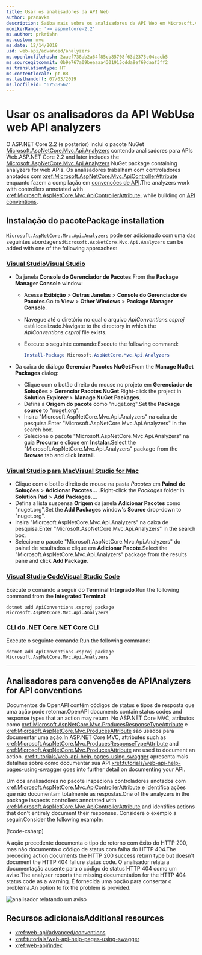 ```yaml
---
title: Usar os analisadores da API Web
author: pranavkm
description: Saiba mais sobre os analisadores da API Web em Microsoft.AspNetCore.Mvc.Api.Analyzers.
monikerRange: '>= aspnetcore-2.2'
ms.author: prkrishn
ms.custom: mvc
ms.date: 12/14/2018
uid: web-api/advanced/analyzers
ms.openlocfilehash: 2aaef738ab2a64f85cb85708f63d2375c04cacb5
ms.sourcegitcommit: 0b9e767a09beaaaa4301915cdda9ef69daaf3ff2
ms.translationtype: HT
ms.contentlocale: pt-BR
ms.lasthandoff: 07/03/2019
ms.locfileid: "67538562"
---
```

# <a name="use-web-api-analyzers"></a><span data-ttu-id="65599-103">Usar os analisadores da API Web</span><span class="sxs-lookup"><span data-stu-id="65599-103">Use web API analyzers</span></span>

<span data-ttu-id="65599-104">O ASP.NET Core 2.2 (e posterior) inclui o pacote NuGet [Microsoft.AspNetCore.Mvc.Api.Analyzers](https://www.nuget.org/packages/Microsoft.AspNetCore.Mvc.Api.Analyzers) contendo analisadores para APIs Web.</span><span class="sxs-lookup"><span data-stu-id="65599-104">ASP.NET Core 2.2 and later includes the [Microsoft.AspNetCore.Mvc.Api.Analyzers](https://www.nuget.org/packages/Microsoft.AspNetCore.Mvc.Api.Analyzers) NuGet package containing analyzers for web APIs.</span></span> <span data-ttu-id="65599-105">Os analisadores trabalham com controladores anotados com <xref:Microsoft.AspNetCore.Mvc.ApiControllerAttribute> enquanto fazem a compilação em [convenções de API](xref:web-api/advanced/conventions).</span><span class="sxs-lookup"><span data-stu-id="65599-105">The analyzers work with controllers annotated with <xref:Microsoft.AspNetCore.Mvc.ApiControllerAttribute>, while building on [API conventions](xref:web-api/advanced/conventions).</span></span>

## <a name="package-installation"></a><span data-ttu-id="65599-106">Instalação do pacote</span><span class="sxs-lookup"><span data-stu-id="65599-106">Package installation</span></span>

<span data-ttu-id="65599-107">`Microsoft.AspNetCore.Mvc.Api.Analyzers` pode ser adicionado com uma das seguintes abordagens:</span><span class="sxs-lookup"><span data-stu-id="65599-107">`Microsoft.AspNetCore.Mvc.Api.Analyzers` can be added with one of the following approaches:</span></span>

### <a name="visual-studiotabvisual-studio"></a>[<span data-ttu-id="65599-108">Visual Studio</span><span class="sxs-lookup"><span data-stu-id="65599-108">Visual Studio</span></span>](#tab/visual-studio)

* <span data-ttu-id="65599-109">Da janela **Console do Gerenciador de Pacotes**:</span><span class="sxs-lookup"><span data-stu-id="65599-109">From the **Package Manager Console** window:</span></span>
  * <span data-ttu-id="65599-110">Acesse **Exibição** > **Outras Janelas** > **Console do Gerenciador de Pacotes**.</span><span class="sxs-lookup"><span data-stu-id="65599-110">Go to **View** > **Other Windows** > **Package Manager Console**.</span></span>
  * <span data-ttu-id="65599-111">Navegue até o diretório no qual o arquivo *ApiConventions.csproj* está localizado.</span><span class="sxs-lookup"><span data-stu-id="65599-111">Navigate to the directory in which the *ApiConventions.csproj* file exists.</span></span>
  * <span data-ttu-id="65599-112">Execute o seguinte comando:</span><span class="sxs-lookup"><span data-stu-id="65599-112">Execute the following command:</span></span>

    ```powershell
    Install-Package Microsoft.AspNetCore.Mvc.Api.Analyzers
    ```

* <span data-ttu-id="65599-113">Da caixa de diálogo **Gerenciar Pacotes NuGet**:</span><span class="sxs-lookup"><span data-stu-id="65599-113">From the **Manage NuGet Packages** dialog:</span></span>
  * <span data-ttu-id="65599-114">Clique com o botão direito do mouse no projeto em **Gerenciador de Soluções** > **Gerenciar Pacotes NuGet**.</span><span class="sxs-lookup"><span data-stu-id="65599-114">Right-click the project in **Solution Explorer** > **Manage NuGet Packages**.</span></span>
  * <span data-ttu-id="65599-115">Defina a **Origem do pacote** como "nuget.org".</span><span class="sxs-lookup"><span data-stu-id="65599-115">Set the **Package source** to "nuget.org".</span></span>
  * <span data-ttu-id="65599-116">Insira "Microsoft.AspNetCore.Mvc.Api.Analyzers" na caixa de pesquisa.</span><span class="sxs-lookup"><span data-stu-id="65599-116">Enter "Microsoft.AspNetCore.Mvc.Api.Analyzers" in the search box.</span></span>
  * <span data-ttu-id="65599-117">Selecione o pacote "Microsoft.AspNetCore.Mvc.Api.Analyzers" na guia **Procurar** e clique em **Instalar**.</span><span class="sxs-lookup"><span data-stu-id="65599-117">Select the "Microsoft.AspNetCore.Mvc.Api.Analyzers" package from the **Browse** tab and click **Install**.</span></span>

### <a name="visual-studio-for-mactabvisual-studio-mac"></a>[<span data-ttu-id="65599-118">Visual Studio para Mac</span><span class="sxs-lookup"><span data-stu-id="65599-118">Visual Studio for Mac</span></span>](#tab/visual-studio-mac)

* <span data-ttu-id="65599-119">Clique com o botão direito do mouse na pasta *Pacotes* em **Painel de Soluções** > **Adicionar Pacotes...** .</span><span class="sxs-lookup"><span data-stu-id="65599-119">Right-click the *Packages* folder in **Solution Pad** > **Add Packages...**.</span></span>
* <span data-ttu-id="65599-120">Defina a lista suspensa **Origem** da janela **Adicionar Pacotes** como "nuget.org".</span><span class="sxs-lookup"><span data-stu-id="65599-120">Set the **Add Packages** window's **Source** drop-down to "nuget.org".</span></span>
* <span data-ttu-id="65599-121">Insira "Microsoft.AspNetCore.Mvc.Api.Analyzers" na caixa de pesquisa.</span><span class="sxs-lookup"><span data-stu-id="65599-121">Enter "Microsoft.AspNetCore.Mvc.Api.Analyzers" in the search box.</span></span>
* <span data-ttu-id="65599-122">Selecione o pacote "Microsoft.AspNetCore.Mvc.Api.Analyzers" do painel de resultados e clique em **Adicionar Pacote**.</span><span class="sxs-lookup"><span data-stu-id="65599-122">Select the "Microsoft.AspNetCore.Mvc.Api.Analyzers" package from the results pane and click **Add Package**.</span></span>

### <a name="visual-studio-codetabvisual-studio-code"></a>[<span data-ttu-id="65599-123">Visual Studio Code</span><span class="sxs-lookup"><span data-stu-id="65599-123">Visual Studio Code</span></span>](#tab/visual-studio-code)

<span data-ttu-id="65599-124">Execute o comando a seguir do **Terminal Integrado**:</span><span class="sxs-lookup"><span data-stu-id="65599-124">Run the following command from the **Integrated Terminal**:</span></span>

```console
dotnet add ApiConventions.csproj package Microsoft.AspNetCore.Mvc.Api.Analyzers
```

### <a name="net-core-clitabnetcore-cli"></a>[<span data-ttu-id="65599-125">CLI do .NET Core</span><span class="sxs-lookup"><span data-stu-id="65599-125">.NET Core CLI</span></span>](#tab/netcore-cli)

<span data-ttu-id="65599-126">Execute o seguinte comando:</span><span class="sxs-lookup"><span data-stu-id="65599-126">Run the following command:</span></span>

```console
dotnet add ApiConventions.csproj package Microsoft.AspNetCore.Mvc.Api.Analyzers
```

---

## <a name="analyzers-for-api-conventions"></a><span data-ttu-id="65599-127">Analisadores para convenções de API</span><span class="sxs-lookup"><span data-stu-id="65599-127">Analyzers for API conventions</span></span>

<span data-ttu-id="65599-128">Documentos de OpenAPI contêm códigos de status e tipos de resposta que uma ação pode retornar.</span><span class="sxs-lookup"><span data-stu-id="65599-128">OpenAPI documents contain status codes and response types that an action may return.</span></span> <span data-ttu-id="65599-129">No ASP.NET Core MVC, atributos como <xref:Microsoft.AspNetCore.Mvc.ProducesResponseTypeAttribute> e <xref:Microsoft.AspNetCore.Mvc.ProducesAttribute> são usados para documentar uma ação.</span><span class="sxs-lookup"><span data-stu-id="65599-129">In ASP.NET Core MVC, attributes such as <xref:Microsoft.AspNetCore.Mvc.ProducesResponseTypeAttribute> and <xref:Microsoft.AspNetCore.Mvc.ProducesAttribute> are used to document an action.</span></span> <span data-ttu-id="65599-130"><xref:tutorials/web-api-help-pages-using-swagger> apresenta mais detalhes sobre como documentar sua API.</span><span class="sxs-lookup"><span data-stu-id="65599-130"><xref:tutorials/web-api-help-pages-using-swagger> goes into further detail on documenting your API.</span></span>

<span data-ttu-id="65599-131">Um dos analisadores no pacote inspeciona controladores anotados com <xref:Microsoft.AspNetCore.Mvc.ApiControllerAttribute> e identifica ações que não documentam totalmente as respostas.</span><span class="sxs-lookup"><span data-stu-id="65599-131">One of the analyzers in the package inspects controllers annotated with <xref:Microsoft.AspNetCore.Mvc.ApiControllerAttribute> and identifies actions that don't entirely document their responses.</span></span> <span data-ttu-id="65599-132">Considere o exemplo a seguir:</span><span class="sxs-lookup"><span data-stu-id="65599-132">Consider the following example:</span></span>

[!code-csharp[](conventions/sample/Controllers/ContactsController.cs?name=missing404docs&highlight=9)]

<span data-ttu-id="65599-133">A ação precedente documenta o tipo de retorno com êxito do HTTP 200, mas não documenta o código de status com falha do HTTP 404.</span><span class="sxs-lookup"><span data-stu-id="65599-133">The preceding action documents the HTTP 200 success return type but doesn't document the HTTP 404 failure status code.</span></span> <span data-ttu-id="65599-134">O analisador relata a documentação ausente para o código de status HTTP 404 como um aviso.</span><span class="sxs-lookup"><span data-stu-id="65599-134">The analyzer reports the missing documentation for the HTTP 404 status code as a warning.</span></span> <span data-ttu-id="65599-135">É fornecida uma opção para consertar o problema.</span><span class="sxs-lookup"><span data-stu-id="65599-135">An option to fix the problem is provided.</span></span>

![analisador relatando um aviso](conventions/_static/Analyzer.gif)

## <a name="additional-resources"></a><span data-ttu-id="65599-137">Recursos adicionais</span><span class="sxs-lookup"><span data-stu-id="65599-137">Additional resources</span></span>

* <xref:web-api/advanced/conventions>
* <xref:tutorials/web-api-help-pages-using-swagger>
* <xref:web-api/index>
